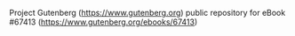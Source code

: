 Project Gutenberg (https://www.gutenberg.org) public repository for
eBook #67413 (https://www.gutenberg.org/ebooks/67413)
